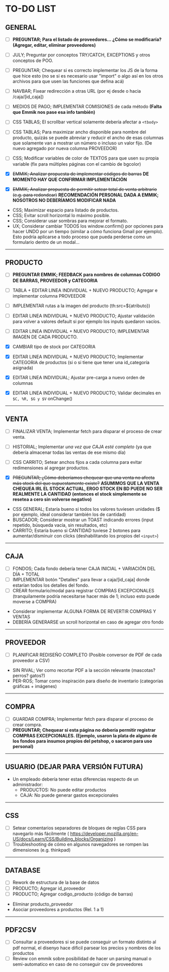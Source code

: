 # TO-DO LIST

##  GENERAL

- [ ] **PREGUNTAR; Para el listado de proveedores... ¿Cómo se modificaría? (Agregar, editar, eliminar proveedores)**

- [ ] JULY; Preguntar por conceptos TRY/CATCH, EXCEPTIONS y otros conceptos de POO.

- [ ] PREGUNTAR; Chequear si es correcto implementar los JS de la forma que hice esto (no se si es necesario usar "import" o algo así en los otros archivos para que usen las funciones que defina acá)

- [ ] NAVBAR; Fixear redirección a otras URL (por ej desde o hacia /caja/[id_caja])
- [ ] MEDIOS DE PAGO; IMPLEMENTAR COMISIONES de cada método **(Falta que Emmik nos pase esa info también)**
- [ ] CSS TABLAS; El scrollbar vertical solamente debería afectar a `<tbody>`
- [ ] CSS TABLAS; Para maximizar ancho disponible para nombre del producto, quizás se puede abreviar y reducir el ancho de esas columnas que solamente van a mostrar un número o incluso un valor fijo. (De nuevo agregado por nueva columna PROVEEDOR)
- [ ] CSS; Modificar variables de color de TEXTOS para que usen su propia variable (fix para múltiples páginas con el cambio de bgcolor)

- [x] ~~EMMIK; Analizar propuesta de implementar códigos de barras~~ **DE MOMENTO HAY QUE CONFIRMAR IMPLEMENTACIÓN**
- [x] ~~EMMIK; Analizar propuesta de permitir setear total de venta arbitrario (e.g. para redondear)~~ **RECOMENDACIÓN PERSONAL DADA A EMMIK; NOSOTROS NO DEBERÍAMOS MODIFICAR NADA**

* CSS; Maximizar espacio para listado de productos.
* CSS; Evitar scroll horizontal lo máximo posible.
* CSS; Considerar usar sombras para mejorar el formato.
* UX; Considerar cambiar TODOS los window.confirm() por opciones para hacer UNDO por un tiempo (similar a cómo funciona Gmail por ejemplo). Esto podría aplicarse a todo proceso que pueda perderse como un formulario dentro de un modal...

---

##  PRODUCTO

- [ ] **PREGUNTAR EMMIK; FEEDBACK para nombres de columnas CODIGO DE BARRAS, PROVEEDOR y CATEGORIA**

- [ ] TABLA + EDITAR LINEA INDIVIDUAL + NUEVO PRODUCTO; Agregar e implementar columna PROVEEDOR
- [ ] IMPLEMENTAR rutas a la imagen del producto (th:src=${atributo})
- [ ] EDITAR LINEA INDIVIDUAL + NUEVO PRODUCTO; Ajustar validación para volver a valores default si por ejemplo los inputs quedaron vacíos.
- [ ] EDITAR LINEA INDIVIDUAL + NUEVO PRODUCTO; IMPLEMENTAR IMAGEN DE CADA PRODUCTO.

- [x] CAMBIAR tipo de stock por CATEGORIA
- [x] EDITAR LINEA INDIVIDUAL + NUEVO PRODUCTO; Implementar CATEGORIA de productos (si o si tiene que tener una id_categoría asignada)
- [x] EDITAR LINEA INDIVIDUAL; Ajustar pre-carga a nuevo orden de columnas
- [x] EDITAR LINEA INDIVIDUAL + NUEVO PRODUCTO; Validar decimales en `$C, %R, $G y $V` onChange()

---

##  VENTA

- [ ] FINALIZAR VENTA; Implementar fetch para disparar el proceso de crear venta.
- [ ] HISTORIAL; Implementar *una vez que CAJA esté completo* (ya que debería almacenar todas las ventas de ese mismo día)
- [ ] CSS CARRITO; Setear anchos fijos a cada columna para evitar redimensiones al agregar productos.


- [x] ~~PREGUNTAR; ¿Cómo deberíamos chequear que una venta no afecta más stock del que supuestamente existe?~~ **ASUMIMOS QUE LA VENTA CHEQUEA IRL EL STOCK ACTUAL, ERGO STOCK EN BD PUEDE NO SER REALMENTE LA CANTIDAD (entonces el stock simplemente se resetea a cero sin volverse negativo)**
* CSS GENERAL; Estaría bueno si todos los valores tuviesen unidades ($ por ejemplo, ideal considerar también los de cantidad)
* BUSCADOR; Considerar mostrar un TOAST indicando errores (input repetido, búsqueda vacía, sin resultados, etc)
* CARRITO; Estaría bueno si CANTIDAD tuviese 2 botones para aumentar/disminuir con clicks (deshabilitando los propios del `<input>`)

---

##  CAJA

- [ ] FONDOS; Cada fondo debería tener CAJA INICIAL + VARIACIÓN DEL DÍA + TOTAL
- [ ] IMPLEMENTAR botón "Detalles" para llevar a caja/[id_caja] donde estarían todos los detalles del fondo.
- [ ] CREAR formulario/modal para registrar COMPRAS EXCEPCIONALES (tranquilamente podría necesitarse hacer más de 1; incluso esto puede moverse a COMPRA)

* Considerar implementar ALGUNA FORMA DE REVERTIR COMPRAS Y VENTAS
* DEBERÍA GENERARSE un scroll horizontal en caso de agregar otro fondo

---

##  PROVEEDOR

- [ ] PLANIFICAR REDISEÑO COMPLETO (Posible conversor de PDF de cada proveedor a CSV)

* SIN RIVAL; Ver como recortar PDF a la sección relevante (mascotas? perros? gatos?)
* PER-ROS; Tomar como inspiración para diseño de inventario (categorías gráficas + imágenes)

---

##  COMPRA

- [ ] GUARDAR COMPRA; Implementar fetch para disparar el proceso de crear compra.
- [ ] **PREGUNTAR; Chequear si esta página no debería permitir registrar COMPRAS EXCEPCIONALES. (Ejemplo, usaron la plata de alguno de los fondos para insumos propios del petshop, o sacaron para uso personal)**

---
    
##  USUARIO (DEJAR PARA VERSIÓN FUTURA)

*   Un empleado debería tener estas diferencias respecto de un administrador:
    -   PRODUCTOS: No puede editar productos
    -   CAJA: No puede generar gastos excepcionales

---

##  CSS

- [ ] Setear comentarios separadores de bloques de reglas CSS para navegarlo más fácilmente ( https://developer.mozilla.org/en-US/docs/Learn/CSS/Building_blocks/Organizing )
- [ ] Troubleshooting de cómo en algunos navegadores se rompen las dimensiones (e.g. thinkpad)

---

## DATABASE

- [ ] Rework de estructura de la base de datos
- [ ] PRODUCTO; Agregar id_proveedor
- [ ] PRODUCTO; Agregar codigo_producto (código de barras)

*   Eliminar producto_proveedor
*   Asociar proveedores a productos (Rel. 1 a 1)

---

## PDF2CSV

- [ ] Consultar a proveedores si se puede conseguir un formato distinto al pdf normal, el disenyo hace dificil parsear los precios y nombres de los productos
- [ ] Review con emmik sobre posibilidad de hacer un parsing manual o semi-automatico en caso de no conseguir csv de proveedores